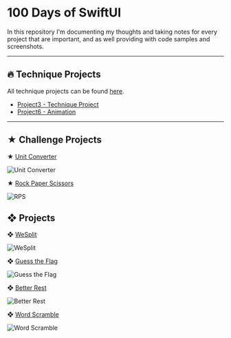 # 100 Days of SwiftUI

In this repository I'm documenting my thoughts and taking notes for every project that are important, and as well providing with code samples and screenshots.

---

## 🔥 Technique Projects

All technique projects can be found [here](https://github.com/Sangsom/100-Days-of-SwiftUI/tree/master/Technique%20Projects).

- [Project3 - Technique Project](https://github.com/Sangsom/100-Days-of-SwiftUI/tree/master/Technique%20Projects/Project3%20-%20Technique%20Project)
- [Project6 - Animation](https://github.com/Sangsom/100-Days-of-SwiftUI/tree/master/Technique%20Projects/Project6%20-%20Animation)

---

## ★ Challenge Projects

★ [Unit Converter](https://github.com/Sangsom/100-Days-of-SwiftUI/tree/master/Challenge1%20-%20Unit%20Converter)

![Unit Converter](https://media.giphy.com/media/H3xFiOERWcawsqPvis/giphy.gif)

★ [Rock Paper Scissors](https://github.com/Sangsom/100-Days-of-SwiftUI/tree/master/Challenge2%20-%20RockPaperScissors)

![RPS](https://media.giphy.com/media/dt610Pd1g3I1YNlVe6/giphy.gif)

## ❖ Projects

❖ [WeSplit](https://github.com/Sangsom/100-Days-of-SwiftUI/tree/master/Project1%20-%20WeSplit)

![WeSplit](https://media.giphy.com/media/H1qyVtZYFEc4xXfyiM/giphy.gif)

❖ [Guess the Flag](https://github.com/Sangsom/100-Days-of-SwiftUI/tree/master/Project2%20-%20Guess%20the%20Flag)

![Guess the Flag](https://media.giphy.com/media/fUHHFf1OTMlj5ntMG4/giphy.gif)

❖ [Better Rest](https://github.com/Sangsom/100-Days-of-SwiftUI/tree/master/Project4%20-%20BetterRest)

![Better Rest](https://media.giphy.com/media/XxvETyHuI6tFfKlEDL/giphy.gif)

❖ [Word Scramble](https://github.com/Sangsom/100-Days-of-SwiftUI/tree/master/Project5%20-%20Word%20Scramble)

![Word Scramble](https://media.giphy.com/media/ZXB0riw362FZCcjO0s/giphy.gif)
